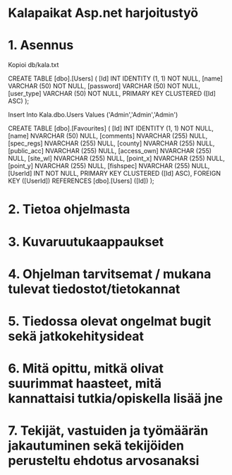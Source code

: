 # Kalapaikat Asp.net harjoitustyö

# 1. Asennus 


Kopioi db/kala.txt


CREATE TABLE [dbo].[Users] (
    [Id]        INT          IDENTITY (1, 1) NOT NULL,
    [name]      VARCHAR (50) NOT NULL,
    [password]  VARCHAR (50) NOT NULL,
    [user_type] VARCHAR (50) NOT NULL,
    PRIMARY KEY CLUSTERED ([Id] ASC)
);

Insert Into Kala.dbo.Users Values ('Admin','Admin','Admin')


CREATE TABLE [dbo].[Favourites] (
    [Id]         INT            IDENTITY (1, 1) NOT NULL,
    [name]       NVARCHAR (50)  NULL,
    [comments]   NVARCHAR (255) NULL,
    [spec_regs]  NVARCHAR (255) NULL,
    [county]     NVARCHAR (255) NULL,
    [public_acc] NVARCHAR (255) NULL,
    [access_own] NVARCHAR (255) NULL,
    [site_wl]    NVARCHAR (255) NULL,
    [point_x]    NVARCHAR (255) NULL,
    [point_y]    NVARCHAR (255) NULL,
	[fishspec]    NVARCHAR (255) NULL,
    [UserId]     INT            NOT NULL,
    PRIMARY KEY CLUSTERED ([Id] ASC),
    FOREIGN KEY ([UserId]) REFERENCES [dbo].[Users] ([Id])
);

# 2. Tietoa ohjelmasta

# 3. Kuvaruutukaappaukset

# 4. Ohjelman tarvitsemat / mukana tulevat tiedostot/tietokannat

# 5. Tiedossa olevat ongelmat bugit sekä jatkokehitysideat

# 6. Mitä opittu, mitkä olivat suurimmat haasteet, mitä kannattaisi tutkia/opiskella lisää jne

# 7. Tekijät, vastuiden ja työmäärän jakautuminen sekä tekijöiden perusteltu ehdotus arvosanaksi
